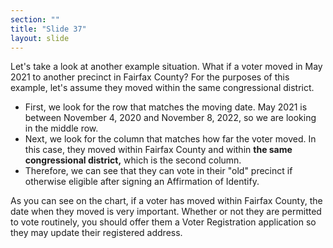 ```yaml
---
section: ""
title: "Slide 37"
layout: slide
---
```


Let's take a look at another example situation. What if a voter moved in May 2021 to another precinct in Fairfax County? For the purposes of this example, let's assume they moved within the same congressional district.

- First, we look for the row that matches the moving date. May 2021 is between November 4, 2020 and November 8, 2022, so we are looking in the middle row.
- Next, we look for the column that matches how far the voter moved. In this case, they moved within Fairfax County and within **the same congressional district,** which is the second column.
- Therefore, we can see that they can vote in their "old" precinct if otherwise eligible after signing an Affirmation of Identify.

As you can see on the chart, if a voter has moved within Fairfax County, the date when they moved is very important. Whether or not they are permitted to vote routinely, you should offer them a Voter Registration application so they may update their registered address.
